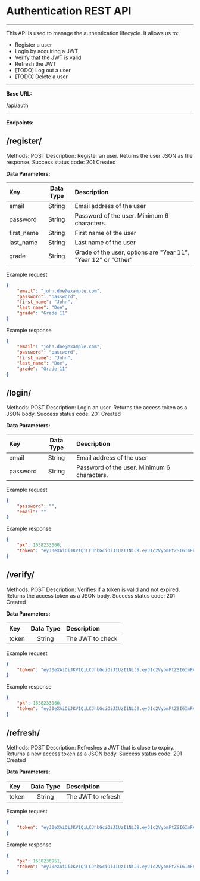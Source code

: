 # Authentication REST API

----
This API is used to manage the authentication lifecycle. It allows us to:

* Register a user
* Login by acquiring a JWT
* Verify that the JWT is valid
* Refresh the JWT
* [TODO] Log out a user  
* [TODO] Delete a user

----
**Base URL:**

/api/auth

----  
**Endpoints:**

## /register/

Methods: POST
Description: Register an user. Returns the user JSON as the response.
Success status code: 201 Created

**Data Parameters:**

  | Key        | Data Type | Description                                                    |
  | :--------- | :-------: | :------------------------------------------------------------- |
  | email      |  String   | Email address of the user                                      |
  | password   |  String   | Password of the user. Minimum 6 characters.                    |
  | first_name |  String   | First name of the user                                         |
  | last_name  |  String   | Last name of the user                                          |
  | grade      |  String   | Grade of the user, options are "Year 11", "Year 12" or "Other" |

Example request

```json
{
    "email": "john.doe@example.com",
    "password": "password",
    "first_name": "John",
    "last_name": "Doe",
    "grade": "Grade 11"
}
```

Example response

```json
{
    "email": "john.doe@example.com",
    "password": "password",
    "first_name": "John",
    "last_name": "Doe",
    "grade": "Grade 11"
}
```

## /login/

Methods: POST
Description: Login an user. Returns the access token as a JSON body.
Success status code: 201 Created

**Data Parameters:**

  | Key      | Data Type | Description                                 |
  | :------- | :-------: | :------------------------------------------ |
  | email    |  String   | Email address of the user                   |
  | password |  String   | Password of the user. Minimum 6 characters. |

Example request

```json
{
    "password": "",
    "email": ""
}
```

Example response

```json
{
    "pk": 1658233060,
    "token": "eyJ0eXAiOiJKV1QiLCJhbGciOiJIUzI1NiJ9.eyJ1c2VybmFtZSI6ImFAYS5jb20iLCJpYXQiOjE2NTgyMzMwNjAsImV4cCI6MTY1ODgzNzg2MCwianRpIjoiMTYwMGNlODktNTc0Mi00ZWU3LWFlYmEtZGVhODJkZDQxNWYxIiwidXNlcl9pZCI6MTAsIm9yaWdfaWF0IjoxNjU4MjMzMDYwfQ.fHaRBcnwgbfJtx3TVcBKh0sDHcWd4qE4myB4E-BubCk"
}
```

## /verify/

Methods: POST
Description: Verifies if a token is valid and not expired. Returns the access token as a JSON body.
Success status code: 201 Created

**Data Parameters:**

  | Key   | Data Type | Description      |
  | :---- | :-------: | :--------------- |
  | token |  String   | The JWT to check |

Example request

```json
{
    "token": "eyJ0eXAiOiJKV1QiLCJhbGciOiJIUzI1NiJ9.eyJ1c2VybmFtZSI6ImFAYS5jb20iLCJpYXQiOjE2NTgyMzMwNjAsImV4cCI6MTY1ODgzNzg2MCwianRpIjoiMTYwMGNlODktNTc0Mi00ZWU3LWFlYmEtZGVhODJkZDQxNWYxIiwidXNlcl9pZCI6MTAsIm9yaWdfaWF0IjoxNjU4MjMzMDYwfQ.fHaRBcnwgbfJtx3TVcBKh0sDHcWd4qE4myB4E-BubCk"
}
```

Example response

```json
{
    "pk": 1658233060,
    "token": "eyJ0eXAiOiJKV1QiLCJhbGciOiJIUzI1NiJ9.eyJ1c2VybmFtZSI6ImFAYS5jb20iLCJpYXQiOjE2NTgyMzMwNjAsImV4cCI6MTY1ODgzNzg2MCwianRpIjoiMTYwMGNlODktNTc0Mi00ZWU3LWFlYmEtZGVhODJkZDQxNWYxIiwidXNlcl9pZCI6MTAsIm9yaWdfaWF0IjoxNjU4MjMzMDYwfQ.fHaRBcnwgbfJtx3TVcBKh0sDHcWd4qE4myB4E-BubCk"
}
```

## /refresh/

Methods: POST
Description: Refreshes a JWT that is close to expiry. Returns a new access token as a JSON body.
Success status code: 201 Created

**Data Parameters:**

  | Key   | Data Type | Description        |
  | :---- | :-------: | :----------------- |
  | token |  String   | The JWT to refresh |

Example request

```json
{
    "token": "eyJ0eXAiOiJKV1QiLCJhbGciOiJIUzI1NiJ9.eyJ1c2VybmFtZSI6ImFAYS5jb20iLCJpYXQiOjE2NTgyMzMwNjAsImV4cCI6MTY1ODgzNzg2MCwianRpIjoiMTYwMGNlODktNTc0Mi00ZWU3LWFlYmEtZGVhODJkZDQxNWYxIiwidXNlcl9pZCI6MTAsIm9yaWdfaWF0IjoxNjU4MjMzMDYwfQ.fHaRBcnwgbfJtx3TVcBKh0sDHcWd4qE4myB4E-BubCk"
}
```

Example response

```json
{
    "pk": 1658236951,
    "token": "eyJ0eXAiOiJKV1QiLCJhbGciOiJIUzI1NiJ9.eyJ1c2VybmFtZSI6ImFAYS5jb20iLCJpYXQiOjE2NTgyMzY5NTEsImV4cCI6MTY1ODg0MTc1MSwianRpIjoiZDVmZDgzYjEtNTY0ZS00NjNjLTliOWQtYmY2ODIwOTIxMWQ3IiwidXNlcl9pZCI6MTAsIm9yaWdfaWF0IjoxNjU4MjMzMDYwLCJvcmlnX2p0aSI6IjE2MDBjZTg5LTU3NDItNGVlNy1hZWJhLWRlYTgyZGQ0MTVmMSJ9.pKzRkGeQCxrkqH-tyGMNg6TwLLoIhXwGv873CeFH_AU"
}
```
